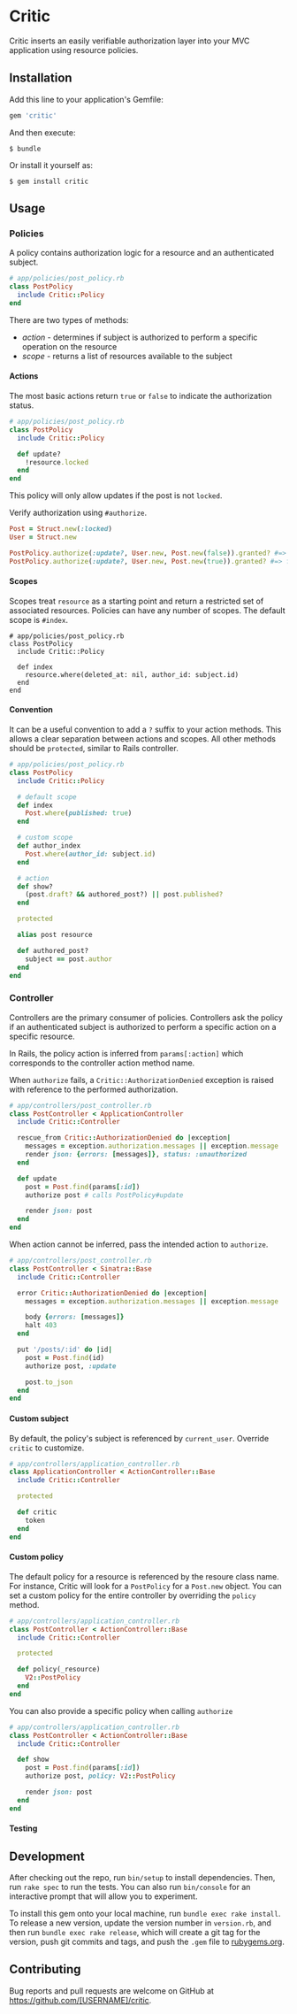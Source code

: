 # Critic

Critic inserts an easily verifiable authorization layer into your MVC application using resource policies.

## Installation

Add this line to your application's Gemfile:

```ruby
gem 'critic'
```

And then execute:

    $ bundle

Or install it yourself as:

    $ gem install critic

## Usage

### Policies

A policy contains authorization logic for a resource and an authenticated subject.

```ruby
# app/policies/post_policy.rb
class PostPolicy
  include Critic::Policy
end
```

There are two types of methods:

* *action* - determines if subject is authorized to perform a specific operation on the resource
* *scope* - returns a list of resources available to the subject


#### Actions

The most basic actions return `true` or `false` to indicate the authorization status.

```ruby
# app/policies/post_policy.rb
class PostPolicy
  include Critic::Policy

  def update?
    !resource.locked
  end
end
```

This policy will only allow updates if the post is not `locked`.

Verify authorization using `#authorize`.

```ruby
Post = Struct.new(:locked)
User = Struct.new

PostPolicy.authorize(:update?, User.new, Post.new(false)).granted? #=> true
PostPolicy.authorize(:update?, User.new, Post.new(true)).granted? #=> false
```

#### Scopes

Scopes treat `resource` as a starting point and return a restricted set of associated resources.  Policies can have any number of scopes.  The default scope is `#index`.

```
# app/policies/post_policy.rb
class PostPolicy
  include Critic::Policy

  def index
    resource.where(deleted_at: nil, author_id: subject.id)
  end
end
```

#### Convention

It can be a useful convention to add a `?` suffix to your action methods.  This allows a clear separation between actions and scopes.  All other methods should be `protected`, similar to Rails controller.

```ruby
# app/policies/post_policy.rb
class PostPolicy
  include Critic::Policy

  # default scope
  def index
    Post.where(published: true)
  end

  # custom scope
  def author_index
    Post.where(author_id: subject.id)
  end

  # action
  def show?
    (post.draft? && authored_post?) || post.published?
  end

  protected

  alias post resource

  def authored_post?
    subject == post.author
  end
end
```

### Controller

Controllers are the primary consumer of policies.  Controllers ask the policy if an authenticated subject is authorized to perform a specific action on a specific resource.

In Rails, the policy action is inferred from `params[:action]` which corresponds to the controller action method name.

When `authorize` fails, a `Critic::AuthorizationDenied` exception is raised with reference to the performed authorization.

```ruby
# app/controllers/post_controller.rb
class PostController < ApplicationController
  include Critic::Controller

  rescue_from Critic::AuthorizationDenied do |exception|
    messages = exception.authorization.messages || exception.message
    render json: {errors: [messages]}, status: :unauthorized
  end

  def update
    post = Post.find(params[:id])
    authorize post # calls PostPolicy#update

    render json: post
  end
end
```

When action cannot be inferred, pass the intended action to `authorize`.

```ruby
# app/controllers/post_controller.rb
class PostController < Sinatra::Base
  include Critic::Controller

  error Critic::AuthorizationDenied do |exception|
    messages = exception.authorization.messages || exception.message

    body {errors: [messages]}
    halt 403
  end

  put '/posts/:id' do |id|
    post = Post.find(id)
    authorize post, :update

    post.to_json
  end
end


```

#### Custom subject

By default, the policy's subject is referenced by `current_user`.  Override `critic` to customize.

```ruby
# app/controllers/application_controller.rb
class ApplicationController < ActionController::Base
  include Critic::Controller

  protected

  def critic
    token
  end
end
```

#### Custom policy

The default policy for a resource is referenced by the resoure class name.  For instance, Critic will look for a `PostPolicy` for a `Post.new` object.  You can set a custom policy for the entire controller by overriding the `policy` method.

```ruby
# app/controllers/application_controller.rb
class PostController < ActionController::Base
  include Critic::Controller

  protected

  def policy(_resource)
    V2::PostPolicy
  end
end
```

You can also provide a specific policy when calling `authorize`

```ruby
# app/controllers/application_controller.rb
class PostController < ActionController::Base
  include Critic::Controller

  def show
    post = Post.find(params[:id])
    authorize post, policy: V2::PostPolicy

    render json: post
  end
end
```


#### Testing


## Development

After checking out the repo, run `bin/setup` to install dependencies. Then, run `rake spec` to run the tests. You can also run `bin/console` for an interactive prompt that will allow you to experiment.

To install this gem onto your local machine, run `bundle exec rake install`. To release a new version, update the version number in `version.rb`, and then run `bundle exec rake release`, which will create a git tag for the version, push git commits and tags, and push the `.gem` file to [rubygems.org](https://rubygems.org).

## Contributing

Bug reports and pull requests are welcome on GitHub at https://github.com/[USERNAME]/critic.

